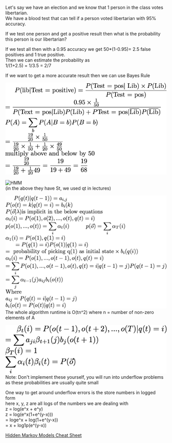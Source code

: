 Let's say we have an election and we know that 1 person in the class votes libertarian.  
We have a blood test that can tell if a person voted libertarian with 95% accuracy.  

If we test one person and get a positive result then what is the probability this person is our libertarian?  

If we test all then with a 0.95 accuracy we get 50*(1-0.95)= 2.5 false positives and 1 true positive.  
Then we can estimate the probability as  
1/(1+2.5) = 1/3.5 = 2/7  

If we want to get a more accurate result then we can use Bayes Rule    

![bayes](img/lecture-14/bayes.png)  

![HMM](http://sites.stat.psu.edu/~jiali/pictures/hmm.gif)  
(in the above they have St, we used qt in lectures)

![alpha](img/lecture-14/alpha.png)  
The whole algorithm runtime is O(tn^2) where n = number of non-zero elements of A  

![beta](img/lecture-14/beta.png)  
Note: Don't implement these yourself, you will run into underflow problems as these probabilities are usually quite small  

One way to get around underflow errors is the store numbers in logged form  
here x, y, z are all logs of the numbers we are dealing with  
z = log(e^x + e^y)  
z = log(e^x(1+e^(y-x)))  
  = loge^x + log(1+e^(y-x))  
  = x + log1p(e^(y-x))  


  
[Hidden Markov Models Cheat Sheet](http://barak.pearlmutter.net/~barak/misc/hmm.pdf)
